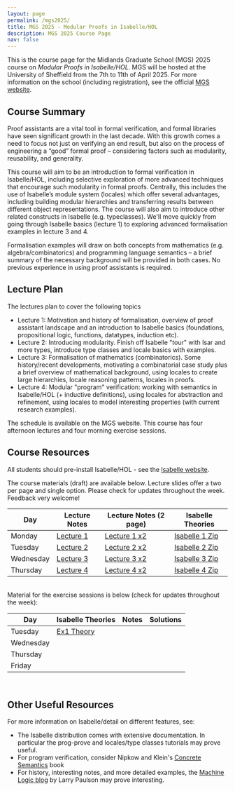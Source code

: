 ```yaml
---
layout: page
permalink: /mgs2025/
title: MGS 2025 - Modular Proofs in Isabelle/HOL
description: MGS 2025 Course Page
nav: false
---
```


This is the course page for the Midlands Graduate School (MGS) 2025 course on *Modular Proofs in Isabelle/HOL*. MGS will be hosted at the University of Sheffield from the 7th to 11th of April 2025. For more information on the school (including registration), see the official [MGS website](https://www.andreipopescu.uk/MGS_Sheffield/MGS2025.html).

## Course Summary

Proof assistants are a vital tool in formal verification, and formal libraries have seen significant growth in the last decade. With this growth comes a need to focus not just on verifying an end result, but also on the process of engineering a “good” formal proof – considering factors such as modularity, reusability, and generality.

This course will aim to be an introduction to formal verification in Isabelle/HOL, including selective exploration of more advanced techniques that encourage such modularity in formal proofs. Centrally, this includes the use of Isabelle’s module system (locales) which offer several advantages, including building modular hierarchies and transferring results between different object representations. The course will also aim to introduce other related constructs in Isabelle (e.g. typeclasses). We'll move quickly from going through Isabelle basics (lecture 1) to exploring advanced formalisation examples in lecture 3 and 4.

Formalisation examples will draw on both concepts from mathematics (e.g. algebra/combinatorics) and programming language semantics – a brief summary of the necessary background will be provided in both cases. No previous experience in using proof assistants is required.

## Lecture Plan

The lectures plan to cover the following topics 
- Lecture 1: Motivation and history of formalisation, overview of proof assistant landscape and an introduction to Isabelle basics (foundations, propositional logic, functions, datatypes, induction etc).
- Lecture 2: Introducing modularity. Finish off Isabelle "tour" with Isar and more types, introduce type classes and locale basics with examples.
- Lecture 3: Formalisation of mathematics (combinatorics). Some history/recent developments, motivating a combinatorial case study plus a brief overview of mathematical background, using locales to create large hierarchies, locale reasoning patterns, locales in proofs. 
- Lecture 4: Modular "program" verification: working with semantics in Isabelle/HOL (+ inductive definitions), using locales for abstraction and refinement, using locales to model interesting properties (with current research examples). 

The schedule is available on the MGS website. This course has four afternoon lectures and four morning exercise sessions.

## Course Resources

All students should pre-install Isabelle/HOL - see the [Isabelle website](https://isabelle.in.tum.de/).

The course materials (draft) are available below. Lecture slides offer a two per page and single option. Please check for updates throughout the week. Feedback very welcome!

| Day | Lecture Notes | Lecture Notes (2 page) | Isabelle Theories |
| --- | ------------- | ------------------ | -----------|
| Monday | <a href="../assets/pdf/Lecture1.pdf"> Lecture 1</a> |  <a href="../assets/pdf/Lecture1_2page.pdf"> Lecture 1 x2</a>| <a href="../assets/code/lecture1_isa.zip"> Isabelle 1 Zip</a>  |
| Tuesday | <a href="../assets/pdf/Lecture2.pdf"> Lecture 2</a> |  <a href="../assets/pdf/Lecture1_2page.pdf"> Lecture 2 x2</a>| <a href="../assets/code/lecture2_isa.zip"> Isabelle 2 Zip</a> |
| Wednesday | <a href="../assets/pdf/Lecture3.pdf"> Lecture 3</a> |  <a href="../assets/pdf/Lecture3_2page.pdf"> Lecture 3 x2</a>| <a href="../assets/code/lecture3_isa.zip"> Isabelle 3 Zip</a> |
| Thursday | <a href="../assets/pdf/Lecture4.pdf"> Lecture 4</a> |  <a href="../assets/pdf/Lecture4_2page.pdf"> Lecture 4 x2</a>| <a href="../assets/code/lecture4_isa.zip"> Isabelle 4 Zip</a> |

<br>
Material for the exercise sessions is below (check for updates throughout the week):

| Day |  Isabelle Theories | Notes | Solutions |
| --- |  ----------------- | ----- | --------- |
| Tuesday | <a href="../assets/code/Exercise_Class1.thy"> Ex1 Theory</a>
| Wednesday |
| Thursday |
| Friday | 

<br>

## Other Useful Resources

For more information on Isabelle/detail on different features, see:
- The Isabelle distribution comes with extensive documentation. In particular the prog-prove and locales/type classes tutorials may prove useful.
- For program verification, consider Nipkow and Klein's [Concrete Semantics](http://concrete-semantics.org/) book
- For history, interesting notes, and more detailed examples, the [Machine Logic blog](https://lawrencecpaulson.github.io/) by Larry Paulson may prove interesting.
